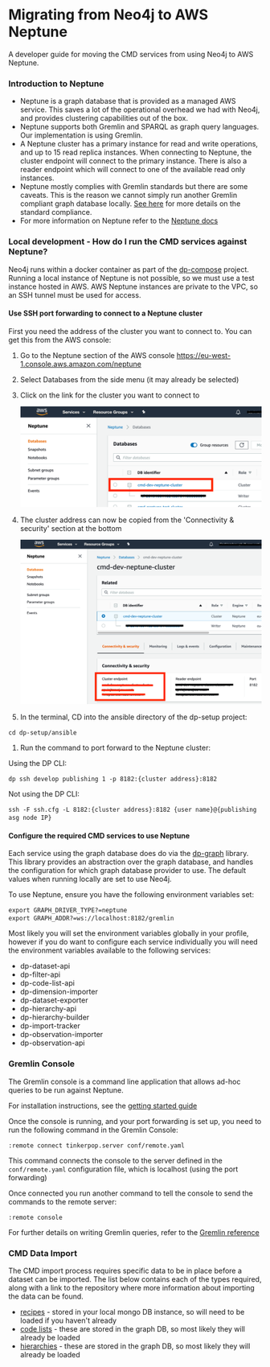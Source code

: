 Migrating from Neo4j to AWS Neptune
=======================

A developer guide for moving the CMD services from using Neo4j to AWS Neptune.

### Introduction to Neptune

- Neptune is a graph database that is provided as a managed AWS service. This saves a lot of the operational overhead we had with Neo4j, and provides clustering capabilities out of the box.
- Neptune supports both Gremlin and SPARQL as graph query languages. Our implementation is using Gremlin.
- A Neptune cluster has a primary instance for read and write operations, and up to 15 read replica instances. When connecting to Neptune, the cluster endpoint will connect to the primary instance. There is also a reader endpoint which will connect to one of the available read only instances.
- Neptune mostly complies with Gremlin standards but there are some caveats. This is the reason we cannot simply run another Gremlin compliant graph database locally. [See here](https://docs.aws.amazon.com/neptune/latest/userguide/feature-overview-standards-compliance.html) for more details on the standard compliance.
- For more information on Neptune refer to the [Neptune docs](https://docs.aws.amazon.com/neptune/latest/userguide/intro.html)

### Local development - How do I run the CMD services against Neptune?

Neo4j runs within a docker container as part of the [dp-compose](https://github.com/ONSdigital/dp-compose) project. Running a local instance of Neptune is not possible, so we must use a test instance hosted in AWS. AWS Neptune instances are private to the VPC, so an SSH tunnel must be used for access.

#### Use SSH port forwarding to connect to a Neptune cluster

First you need the address of the cluster you want to connect to. You can get this from the AWS console:

1. Go to the Neptune section of the AWS console https://eu-west-1.console.aws.amazon.com/neptune
1. Select Databases from the side menu (it may already be selected)
1. Click on the link for the cluster you want to connect to

    ![1](../img/neptune_db_select.png)

1. The cluster address can now be copied from the 'Connectivity & security' section at the bottom
    
    ![1](../img/neptune_cluster_address.png)

1. In the terminal, CD into the ansible directory of the dp-setup project:
```
cd dp-setup/ansible
```
1. Run the command to port forward to the Neptune cluster:

Using the DP CLI:
```
dp ssh develop publishing 1 -p 8182:{cluster address}:8182
```

Not using the DP CLI:
```
ssh -F ssh.cfg -L 8182:{cluster address}:8182 {user name}@{publishing asg node IP}
```

#### Configure the required CMD services to use Neptune

Each service using the graph database does do via the [dp-graph](https://github.com/ONSdigital/dp-graph/) library. This library provides an abstraction over the graph database, and handles the configuration for which graph database provider to use. The default values when running locally are set to use Neo4j. 

To use Neptune, ensure you have the following environment variables set:
```
export GRAPH_DRIVER_TYPE?=neptune
export GRAPH_ADDR?=ws://localhost:8182/gremlin
```

Most likely you will set the environment variables globally in your profile, however if you do want to configure each service individually you will need the environment variables available to the following services:
- dp-dataset-api
- dp-filter-api
- dp-code-list-api
- dp-dimension-importer
- dp-dataset-exporter
- dp-hierarchy-api
- dp-hierarchy-builder
- dp-import-tracker
- dp-observation-importer
- dp-observation-api

### Gremlin Console

The Gremlin console is a command line application that allows ad-hoc queries to be run against Neptune.

For installation instructions, see the [getting started guide](https://tinkerpop.apache.org/docs/3.4.8/tutorials/getting-started/)

Once the console is running, and your port forwarding is set up, you need to run the following command in the Gremlin Console:

```
:remote connect tinkerpop.server conf/remote.yaml
```

This command connects the console to the server defined in the `conf/remote.yaml` configuration file, which is localhost (using the port forwarding)

Once connected you run another command to tell the console to send the commands to the remote server: 

```
:remote console
```

For further details on writing Gremlin queries, refer to the [Gremlin reference](https://tinkerpop.apache.org/docs/current/reference/)

### CMD Data Import

The CMD import process requires specific data to be in place before a dataset can be imported. The list below contains each of the types required, along with a link to the repository where more information about importing the data can be found.
    
- [recipes](https://github.com/ONSdigital/dp-recipe-api) - stored in your local mongo DB instance, so will need to be loaded if you haven't already
- [code lists](https://github.com/ONSdigital/dp-code-list-scripts) - these are stored in the graph DB, so most likely they will already be loaded
- [hierarchies](https://github.com/ONSdigital/dp-hierarchy-builder) - these are stored in the graph DB, so most likely they will already be loaded










